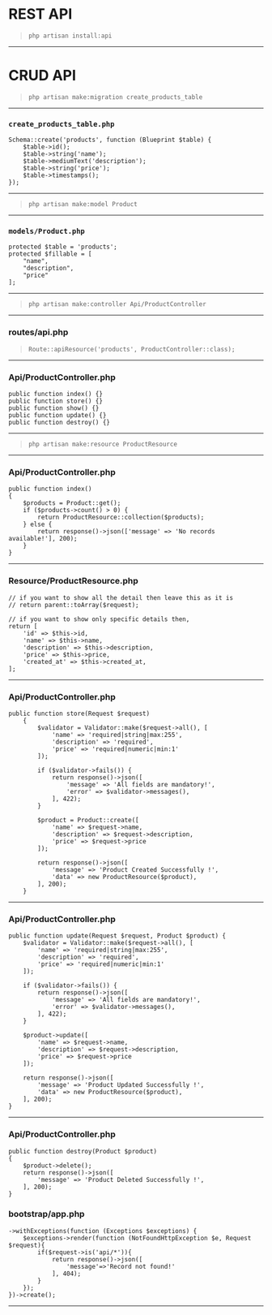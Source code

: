 # REST API 
> `php artisan install:api`
---
# CRUD API
> `php artisan make:migration create_products_table`
---
### `create_products_table.php`
```
Schema::create('products', function (Blueprint $table) {
    $table->id();
    $table->string('name');
    $table->mediumText('description');
    $table->string('price');
    $table->timestamps();
});
```
---
> `php artisan make:model Product`
---
### `models/Product.php`
```
protected $table = 'products';
protected $fillable = [
    "name",
    "description",
    "price"
];
```
---
> `php artisan make:controller Api/ProductController`
---
### routes/api.php
> `Route::apiResource('products', ProductController::class);`
---
### Api/ProductController.php
```
public function index() {}
public function store() {}
public function show() {}
public function update() {}
public function destroy() {}
```
---
> `php artisan make:resource ProductResource`
---
### Api/ProductController.php
```
public function index()
{
    $products = Product::get();
    if ($products->count() > 0) {
        return ProductResource::collection($products);
    } else {
        return response()->json(['message' => 'No records available!'], 200);
    }
}
```
---
### Resource/ProductResource.php
```
// if you want to show all the detail then leave this as it is
// return parent::toArray($request);

// if you want to show only specific details then,
return [
    'id' => $this->id,
    'name' => $this->name,
    'description' => $this->description,
    'price' => $this->price,
    'created_at' => $this->created_at,
];
```
---
### Api/ProductController.php
```
public function store(Request $request)
    {
        $validator = Validator::make($request->all(), [
            'name' => 'required|string|max:255',
            'description' => 'required',
            'price' => 'required|numeric|min:1'
        ]);

        if ($validator->fails()) {
            return response()->json([
                'message' => 'All fields are mandatory!',
                'error' => $validator->messages(),
            ], 422);
        }

        $product = Product::create([
            'name' => $request->name,
            'description' => $request->description,
            'price' => $request->price
        ]);

        return response()->json([
            'message' => 'Product Created Successfully !',
            'data' => new ProductResource($product),
        ], 200);
    }
```
---
### Api/ProductController.php
```
public function update(Request $request, Product $product) {
    $validator = Validator::make($request->all(), [
        'name' => 'required|string|max:255',
        'description' => 'required',
        'price' => 'required|numeric|min:1'
    ]);

    if ($validator->fails()) {
        return response()->json([
            'message' => 'All fields are mandatory!',
            'error' => $validator->messages(),
        ], 422);
    }

    $product->update([
        'name' => $request->name,
        'description' => $request->description,
        'price' => $request->price
    ]);

    return response()->json([
        'message' => 'Product Updated Successfully !',
        'data' => new ProductResource($product),
    ], 200);
}
```
---
### Api/ProductController.php
```
public function destroy(Product $product)
{
    $product->delete();
    return response()->json([
        'message' => 'Product Deleted Successfully !',
    ], 200);
}
```

### bootstrap/app.php
```
->withExceptions(function (Exceptions $exceptions) {
    $exceptions->render(function (NotFoundHttpException $e, Request $request){
        if($request->is('api/*')){
            return response()->json([
                'message'=>'Record not found!'
            ], 404);
        }
    });
})->create();
```
---